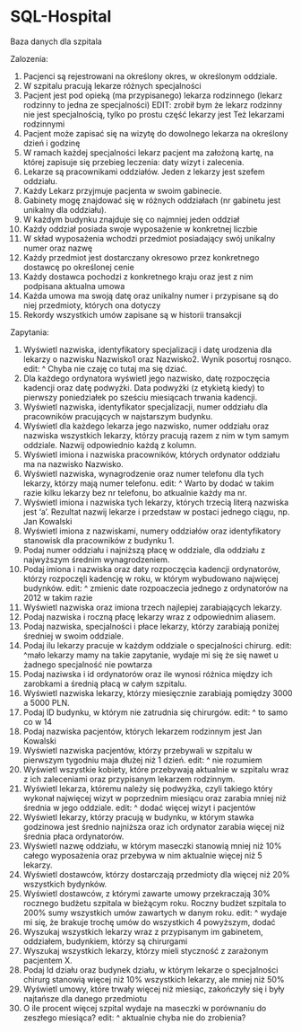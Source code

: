 # SQL-Hospital

Baza danych dla szpitala

Zalozenia:

1. Pacjenci są rejestrowani na określony okres, w określonym oddziale. 
2. W szpitalu pracują lekarze różnych specjalności
3. Pacjent jest pod opieką (ma przypisanego) lekarza rodzinnego (lekarz rodzinny to jedna ze specjalności) EDIT: zrobił bym że lekarz rodzinny nie jest specjalnością, tylko po prostu część lekarzy jest 
Też lekarzami rodzinnymi
4. Pacjent może zapisać się na wizytę do dowolnego lekarza na określony dzień i godzinę
5. W ramach każdej specjalności lekarz pacjent ma założoną kartę, na której zapisuje się przebieg leczenia: daty wizyt i zalecenia.
6. Lekarze są pracownikami oddziałów. Jeden z lekarzy jest szefem oddziału. 
7. Każdy Lekarz przyjmuje pacjenta w swoim gabinecie.
8. Gabinety mogę znajdować się w różnych oddziałach (nr gabinetu jest unikalny dla oddziału).
9. W każdym budynku znajduje się co najmniej jeden oddział
10. Każdy oddział posiada swoje wyposażenie w konkretnej liczbie
11. W skład wyposażenia wchodzi przedmiot posiadający swój unikalny numer oraz nazwę
12. Każdy przedmiot jest dostarczany okresowo przez konkretnego dostawcę po określonej cenie
13. Każdy dostawca pochodzi z konkretnego kraju oraz jest z nim podpisana aktualna umowa 
14. Każda umowa ma swoją datę oraz unikalny numer i przypisane są do niej przedmioty, których ona dotyczy
15. Rekordy wszystkich umów zapisane są w historii transakcji


Zapytania:
1.	Wyświetl nazwiska, identyfikatory specjalizacji i datę urodzenia dla lekarzy o nazwisku Nazwisko1 oraz Nazwisko2. Wynik posortuj rosnąco. 
edit: ^ Chyba nie czaję co tutaj ma się dziać.
2.	Dla każdego ordynatora wyświetl jego nazwisko, datę rozpoczęcia kadencji oraz datę podwyżki. Data podwyżki (z etykietą kiedy) to pierwszy poniedziałek po sześciu miesiącach trwania kadencji.
3.	Wyświetl nazwiska, identyfikator specjalizacji, numer oddziału dla pracowników pracujących w najstarszym budynku.
4.	Wyświetl dla każdego lekarza jego nazwisko, numer oddziału oraz nazwiska wszystkich lekarzy, którzy pracują razem z nim w tym samym oddziale. Nazwij odpowiednio każdą z kolumn.
5.	Wyświetl imiona i nazwiska pracowników, których ordynator oddziału ma na nazwisko Nazwisko.
6.	Wyświetl nazwiska, wynagrodzenie oraz numer telefonu dla tych lekarzy, którzy mają numer telefonu.
edit: ^ Warto by dodać w takim razie kilku lekarzy bez nr telefonu, bo atkualnie każdy ma nr.
7.	Wyświetl imiona i nazwiska tych lekarzy, których trzecią literą nazwiska jest ‘a’. Rezultat nazwij lekarze i przedstaw w postaci jednego ciągu, np. Jan Kowalski
8.	Wyświetl imiona z nazwiskami, numery oddziałów oraz identyfikatory stanowisk dla pracowników z budynku 1.
9.	Podaj numer oddziału i najniższą płacę w oddziale, dla oddziału z najwyższym średnim wynagrodzeniem.
10.	Podaj imiona i nazwiska oraz daty rozpoczęcia kadencji ordynatorów, którzy rozpoczęli kadencję w roku, w którym wybudowano najwięcej budynków.
edit: ^ zmienic date rozpoaczecia jednego z ordynatorów na 2012 w takim razie
11.	Wyświetl nazwiska oraz imiona trzech najlepiej zarabiających lekarzy.
12.	Podaj nazwiska i roczną płacę lekarzy wraz z odpowiednim aliasem.
13.	Podaj nazwiska, specjalności i płace lekarzy, którzy zarabiają poniżej średniej w swoim oddziale.
14.	Podaj ilu lekarzy pracuje w każdym oddziale o specjalności chirurg.
edit: ^mało lekarzy mamy na takie zapytanie, wydaje mi się że się nawet u żadnego specjalność nie powtarza
15.	Podaj naziwska i id ordynatorów oraz ile wynosi różnica między ich zarobkami a średnią płacą w całym szpitalu.
16.	Wyświetl nazwiska lekarzy, którzy miesięcznie zarabiają pomiędzy 3000 a 5000 PLN.
17.	Podaj ID budynku, w którym nie zatrudnia się chirurgów.
edit: ^ to samo co w 14
18.	Podaj nazwiska pacjentów, których lekarzem rodzinnym jest Jan Kowalski
19.	Wyświetl nazwiska pacjentów, którzy przebywali w szpitalu w pierwszym tygodniu maja dłużej niż 1 dzień.
edit: ^ nie rozumiem
20.	Wyświetl wszystkie kobiety, które przebywają aktualnie w szpitalu wraz z ich zaleceniami oraz przypisanym lekarzem rodzinnym.
21.	Wyświetl lekarza, któremu należy się podwyżka, czyli takiego który wykonał najwięcej wizyt w poprzednim miesiącu oraz zarabia mniej niż średnia w jego oddziale.
edit: ^ dodać więcej wizyt i pacjentów
22.	Wyświetl lekarzy, którzy pracują w budynku, w którym stawka godzinowa jest średnio najniższa oraz ich ordynator zarabia więcej niż średnia płaca ordynatorów.
23.	Wyświetl nazwę oddziału, w którym maseczki stanowią mniej niż 10% całego wyposażenia oraz przebywa w nim aktualnie więcej niż 5 lekarzy.
24.	Wyświetl dostawców, którzy dostarczają przedmioty dla więcej niż 20% wszystkich bydynków.
25.	Wyświetl dostawców, z którymi zawarte umowy przekraczają 30% rocznego budżetu szpitala w bieżącym roku. Roczny budżet szpitala to 200% sumy wszystkich umów zawartych w danym roku.
edit: ^ wydaje mi się, że brakuje trochę umów do wszystkich 4 powyższym, dodać
26.	Wyszukaj wszystkich lekarzy wraz z przypisanym im gabinetem, oddziałem, budynkiem, którzy są chirurgami
27.	Wyszukaj wszystkich lekarzy, którzy mieli styczność z zarażonym pacjentem X.
28.	Podaj Id działu oraz budynek działu, w którym lekarze o specjalności chirurg stanowią więcej niż 10% wszystkich lekarzy, ale mniej niż 50%
29.	Wyświetl umowy, które trwały więcej niż miesiąc, zakończyły się i były najtańsze dla danego przedmiotu
30.	O ile procent więcej szpital wydaje na maseczki w porównaniu do zeszłego miesiąca?
edit: ^ aktualnie chyba nie do zrobienia?
